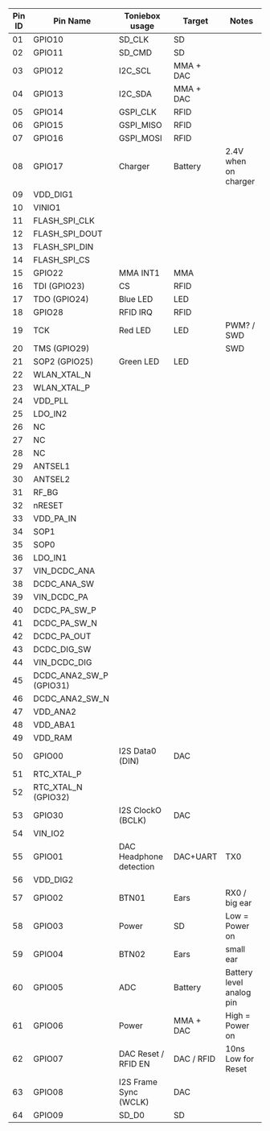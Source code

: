 | Pin ID  | Pin Name | Toniebox usage | Target | Notes |
| -- | -- | -- | -- | -- |
| 01 | GPIO10 | SD_CLK | SD | |
| 02 | GPIO11 | SD_CMD | SD | |
| 03 | GPIO12 | I2C_SCL | MMA + DAC | |
| 04 | GPIO13 | I2C_SDA | MMA + DAC | |
| 05 | GPIO14 | GSPI_CLK | RFID | |
| 06 | GPIO15 | GSPI_MISO | RFID | |
| 07 | GPIO16 | GSPI_MOSI | RFID | |
| 08 | GPIO17 | Charger | Battery | 2.4V when on charger|
| 09 | VDD_DIG1 | | | |
| 10 | VINIO1 | | | |
| 11 | FLASH_SPI_CLK | | | |
| 12 | FLASH_SPI_DOUT | | | |
| 13 | FLASH_SPI_DIN | | | |
| 14 | FLASH_SPI_CS | | | |
| 15 | GPIO22 | MMA INT1 | MMA | |
| 16 | TDI (GPIO23) | CS | RFID | |
| 17 | TDO (GPIO24) | Blue LED | LED | |
| 18 | GPIO28 | RFID IRQ | RFID | |
| 19 | TCK | Red LED | LED | PWM? / SWD |
| 20 | TMS (GPIO29) | | | SWD |
| 21 | SOP2 (GPIO25) | Green LED | LED | |
| 22 | WLAN_XTAL_N | | | |
| 23 | WLAN_XTAL_P | | | |
| 24 | VDD_PLL | | | |
| 25 | LDO_IN2 | | | |
| 26 | NC | | | |
| 27 | NC | | | |
| 28 | NC | | | |
| 29 | ANTSEL1 | | | |
| 30 | ANTSEL2 | | | |
| 31 | RF_BG | | | |
| 32 | nRESET | | | |
| 33 | VDD_PA_IN | | | |
| 34 | SOP1 | | | |
| 35 | SOP0 | | | |
| 36 | LDO_IN1 | | | |
| 37 | VIN_DCDC_ANA | | | |
| 38 | DCDC_ANA_SW | | | |
| 39 | VIN_DCDC_PA | | | |
| 40 | DCDC_PA_SW_P | | | |
| 41 | DCDC_PA_SW_N | | | |
| 42 | DCDC_PA_OUT | | | |
| 43 | DCDC_DIG_SW | | | |
| 44 | VIN_DCDC_DIG | | | |
| 45 | DCDC_ANA2_SW_P (GPIO31) | | | |
| 46 | DCDC_ANA2_SW_N  | | | |
| 47 | VDD_ANA2  | | | |
| 48 | VDD_ABA1  | | | |
| 49 | VDD_RAM | | | |
| 50 | GPIO00 | I2S Data0 (DIN) | DAC | |
| 51 | RTC_XTAL_P | | | |
| 52 | RTC_XTAL_N (GPIO32) | | | |
| 53 | GPIO30 | I2S ClockO (BCLK) | DAC | |
| 54 | VIN_IO2 | | | |
| 55 | GPIO01 | DAC Headphone detection | DAC+UART | TX0 |
| 56 | VDD_DIG2  | | | |
| 57 | GPIO02 | BTN01 | Ears | RX0 / big ear|
| 58 | GPIO03 | Power | SD | Low = Power on |
| 59 | GPIO04 | BTN02 | Ears | small ear |
| 60 | GPIO05 | ADC | Battery | Battery level analog pin |
| 61 | GPIO06 | Power | MMA + DAC | High = Power on |
| 62 | GPIO07 | DAC Reset / RFID EN | DAC / RFID | 10ns Low for Reset |
| 63 | GPIO08 | I2S Frame Sync (WCLK) | DAC | |
| 64 | GPIO09 | SD_D0 | SD | |